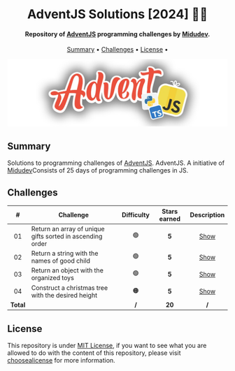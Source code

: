 <h1 align="center">
    AdventJS Solutions [2024] 🎅🎄
</h1>

<h4 align="center">
    Repository of <a href="https://adventjs.dev/" target="_blank">AdventJS<a> programming challenges by <a href="https://www.linkedin.com/in/midudev/" target="_blank">Midudev</a>.
</h4>

<p align="center">
    <a href="#----summary">Summary</a> •
    <a href="#----challenges">Challenges</a> •
    <a href="#----license">License</a> •
</p>

<p align="center">
    <img src="./.github/adventjs-logo.png" width="625">
</p>

<h2>
    Summary
</h2>
<p>
    Solutions to programming challenges of <a href="https://adventjs.dev/" target="_blank">AdventJS<a>. AdventJS. A initiative of <a href="https://www.linkedin.com/in/midudev/" target="_blank">Midudev</a>Consists of 25 days of programming challenges in JS.
</p>

<h2>
    Challenges
</h2>

|     #     | Challenge                                                 | Difficulty | Stars earned |        Description         |
| :-------: | --------------------------------------------------------- | :--------: | :----------: | :------------------------: |
|    01     | Return an array of unique gifts sorted in ascending order |     🟢     |    **5**     | [Show](./src/01-challenge) |
|    02     | Return a string with the names of good child              |     🟢     |    **5**     | [Show](./src/02-challenge) |
|    03     | Return an object with the organized toys                  |     🟢     |    **5**     | [Show](./src/03-challenge) |
|    04     | Construct a christmas tree with the desired height        |     🟠     |    **5**     | [Show](./src/04-challenge) |
| **Total** |                                                           |   **/**    |    **20**    |           **/**            |

<h2>
    License
</h2>
<p>
    This repository is under <a href="./LICENSE" target="_blank">MIT License</a>, if you want to see what you are allowed to do with the content of this repository, please visit <a href="https://choosealicense.com/licenses/" target="_blank">choosealicense</a> for more information.
</p>
